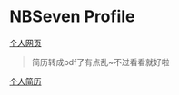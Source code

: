 # NBSeven Profile

[个人网页](https://htmlpreview.github.io/?https://github.com/NBSeven/NBSeven-Profile/blob/master/dist/index.html#/personal)

>简历转成pdf了有点乱~不过看看就好啦

[个人简历](https://github.com/NBSeven/NBSeven-Profile/blob/master/public/resume.pdf)
